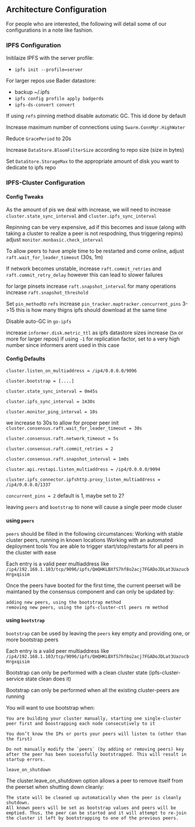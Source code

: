 ## Architecture Configuration 

For people who are interested, the following will detail some of our configurations in a note like fashion.

### IPFS Configuration

Initilaize IPFS with the server profile:
 * `ipfs init --profile=server`

For larger repos use Bader datastore:
* backup ~/.ipfs
* `ipfs config profile apply badgerds`
* `ipfs-ds-convert convert`

If using `refs` pinning method disable automatic GC. This id done by default

Increase maximum number of connections using `Swarm.ConnMgr.HighWater`

Reduce `GracePeriod` to 20s

Increase `DataStore.BloomFilterSize` according to repo size (size in bytes)

Set `DataStore.StorageMax` to the appropriate amount of disk you want to dedicate to ipfs repo

### IPFS-Cluster Configuration 

#### Config Tweaks

As the amount of pis  we deal with increase, we will need to increase `cluster.state_sync_interval` and `cluster.ipfs_sync_interval`

Repinning can be very expensive, ad if this becomes and issue (along with taking a cluster to realize a peer is not respodning, thus triggering repins) adjust `monitor.monbasic.check_interval`

To allow peers to have ample time to be restarted and come online, adjust `raft.wait_for_leader_timeout` (30s, 1m)

If network becomes unstable, increase `raft.commit_retries` and `raft.commit_retry_delay` however this can lead to slower failures


for large pinsets increase `raft.snapshot_interval`
for many operations increase `raft.snapshot_threshold`

Set `pin_method`to `refs`
    increase `pin_tracker.maptracker.concurrent_pins` 3->15
            this is how many thigns ipfs should download at the same time

Disable  auto-GC in `go-ipfs`

increase `informer.disk.metric_ttl` as ipfs datastore sizes increase (`5m` or more for larger repos)
    if using `-1` for replication factor, set to a very high number since informers arent used in this case

#### Config Defaults

`cluster.listen_on_multiaddress = /ip4/0.0.0.0/9096`

`cluster.bootstrap = [....]`

`cluster.state_sync_interval = 0m45s`

`cluster.ipfs_sync_interval = 1m30s`

`cluster.monitor_ping_interval = 10s`

we increase to 30s to allow for proper peer init
`cluster.consensus.raft.wait_for_leader_timeout = 30s`

`cluster.consensus.raft.network_timeout = 5s`

`cluster.consensus.raft.commit_retries = 2`

`cluster.consensus.raft.snapshot_interval = 1m0s`

`cluster.api.restapi.listen_multiaddress = /ip4/0.0.0.0/9094`

`cluster.ipfs_connector.ipfshttp.proxy_listen_multiaddress = /ip4/0.0.0.0/1337`

`concurrent_pins = 2` default is 1, maybe set to 2?

leaving `peers` and `bootstrap` to none will cause a single peer mode cluser

#### using `peers`

`peers` should be filled in the following circumstances:
    Working with stable cluster peers, running in known locations
    Working with an automated deployment tools
    You are able to trigger start/stop/restarts for all peers in the cluster with ease

Each entry is a valid peer multiaddress like `/ip4/192.168.1.103/tcp/9096/ipfs/QmQHKLBXfS7hf8o2acj7FGADoJDLat3UazucbHrgxqisim`

Once the peers have booted for the first time, the current peerset will be maintaned by the consensus component and can only be updated by:

    adding new peers, using the bootstrap method
    removing new peers, using the ipfs-cluster-ctl peers rm method


#### using `bootstrap`

`bootstrap` can be used by leaving the `peers` key empty and providing one, or more bootstrap peers


Each entry is a valid peer multiaddress like
`/ip4/192.168.1.103/tcp/9096/ipfs/QmQHKLBXfS7hf8o2acj7FGADoJDLat3UazucbHrgxqisim`

Bootstrap can only be performed with a clean cluster state (ipfs-cluster-service state clean does it)

Bootstrap can only be performed when all the existing cluster-peers are running

You will want to use bootstrap when:

    You are building your cluster manually, starting one single-cluster peer first and boostrapping each node consecutively to it

    You don’t know the IPs or ports your peers will listen to (other than the first)

    Do not manually modify the `peers` (by adding or removing peers) key after the peer has been sucessfully bootstrapped. This will result in startup errors.

`leave_on_shutdown`

The cluster.leave_on_shutdown option allows a peer to remove itself from the peerset when shutting down cleanly:

    The state will be cleaned up automatically when the peer is cleanly shutdown.
    All known peers will be set as bootstrap values and peers will be emptied. Thus, the peer can be started and it will attempt to re-join the cluster it left by bootstrapping to one of the previous peers.
